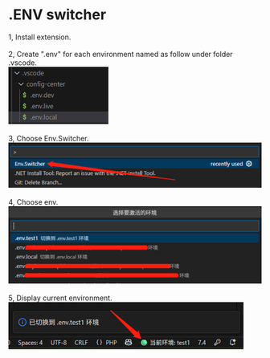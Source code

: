 # .ENV switcher

1, Install extension.<br/><br/>
2, Create ".env" for each environment named as follow under folder .vscode.<br/>
![setting](./images/config-center.png)
<br/><br/>
3, Choose Env.Switcher.<br/>
![choose extension](./images/switch.png)
<br/><br/>
4, Choose env.<br/>
![choose env](./images/choose_env.png)
<br/><br/>
5, Display current environment.<br/>
![display_current env](./images/display_current.png)

